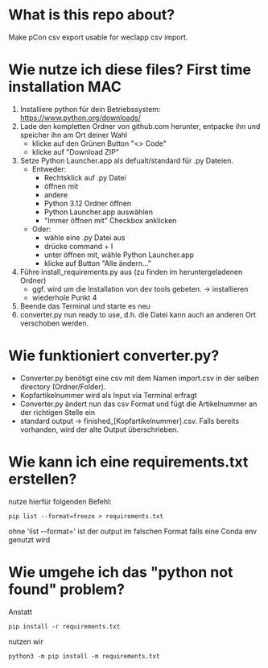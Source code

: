 # What is this repo about?
Make pCon csv export usable for weclapp csv import.

# Wie nutze ich diese files? First time installation MAC
1. Installiere python für dein Betriebssystem: https://www.python.org/downloads/
2. Lade den kompletten Ordner von github.com herunter, entpacke ihn und speicher ihn am Ort deiner Wahl
    - klicke auf den Grünen Button "<> Code"
    - klicke auf "Download ZIP"
3. Setze Python Launcher.app als defualt/standard für .py Dateien.
    - Entweder:
        - Rechtsklick auf .py Datei
        - öffnen mit 
        - andere
        - Python 3.12 Ordner öffnen
        - Python Launcher.app auswählen 
        - "Immer öffnen mit" Checkbox anklicken
    - Oder:
        - wähle eine .py Datei aus
        - drücke command + I
        - unter öffnen mit, wähle Python Launcher.app
        - klicke auf Button "Alle ändern..."
4. Führe install_requirements.py aus (zu finden im heruntergeladenen Ordner)
    - ggf. wird um die Installation von dev tools gebeten. -> installieren
    - wiederhole Punkt 4
5. Beende das Terminal und starte es neu
6. converter.py nun ready to use, d.h. die Datei kann auch an anderen Ort verschoben werden.

# Wie funktioniert converter.py? 
- Converter.py benötigt eine csv mit dem Namen import.csv in der selben directory (Ordner/Folder). 
- Kopfartikelnummer wird als Input via Terminal erfragt
- Converter.py ändert nun das csv Format und fügt die Artikelnummer an der richtigen Stelle ein
- standard output -> finished_[Kopfartikelnummer].csv. Falls bereits vorhanden, wird der alte Output überschrieben. 

# Wie kann ich eine requirements.txt erstellen? 
nutze hierfür folgenden Befehl: 

```
pip list --format=freeze > requirements.txt
```

ohne 'list --format=' ist der output im falschen Format falls eine Conda env genutzt wird

# Wie umgehe ich das "python not found" problem? 
Anstatt 
```
pip install -r requirements.txt
```
nutzen wir
```
python3 -m pip install -m requirements.txt
```

